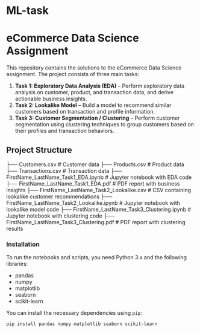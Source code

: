 # ML-task

# eCommerce Data Science Assignment

This repository contains the solutions to the eCommerce Data Science assignment. The project consists of three main tasks:

1. **Task 1: Exploratory Data Analysis (EDA)** – Perform exploratory data analysis on customer, product, and transaction data, and derive actionable business insights.
2. **Task 2: Lookalike Model** – Build a model to recommend similar customers based on transaction and profile information.
3. **Task 3: Customer Segmentation / Clustering** – Perform customer segmentation using clustering techniques to group customers based on their profiles and transaction behaviors.

## Project Structure

├── Customers.csv # Customer data ├── Products.csv # Product data ├── Transactions.csv # Transaction data ├── FirstName_LastName_Task1_EDA.ipynb # Jupyter notebook with EDA code ├── FirstName_LastName_Task1_EDA.pdf # PDF report with business insights ├── FirstName_LastName_Task2_Lookalike.csv # CSV containing lookalike customer recommendations ├── FirstName_LastName_Task2_Lookalike.ipynb # Jupyter notebook with lookalike model code ├── FirstName_LastName_Task3_Clustering.ipynb # Jupyter notebook with clustering code ├── FirstName_LastName_Task3_Clustering.pdf # PDF report with clustering results


### Installation

To run the notebooks and scripts, you need Python 3.x and the following libraries:

- pandas
- numpy
- matplotlib
- seaborn
- scikit-learn

You can install the necessary dependencies using `pip`:

```bash
pip install pandas numpy matplotlib seaborn scikit-learn
